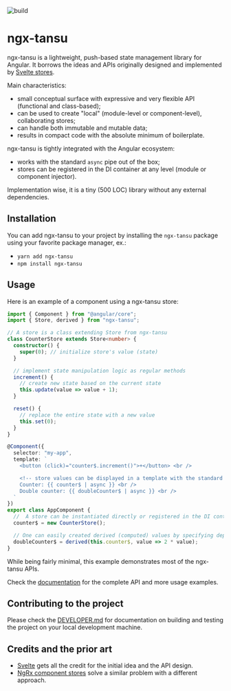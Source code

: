 ![build](https://github.com/AmadeusITGroup/ngx-tansu//workflows/ci/badge.svg)

# ngx-tansu

ngx-tansu is a lightweight, push-based state management library for Angular. 
It borrows the ideas and APIs originally designed and implemented by [Svelte stores](https://github.com/sveltejs/rfcs/blob/master/text/0002-reactive-stores.md).

Main characteristics:
* small conceptual surface with expressive and very flexible API (functional and class-based);
* can be used to create "local" (module-level or component-level), collaborating stores;
* can handle both immutable and mutable data;
* results in compact code with the absolute minimum of boilerplate.

ngx-tansu is tightly integrated with the Angular ecosystem:
* works with the standard `async` pipe out of the box;
* stores can be registered in the DI container at any level (module or component injector).

Implementation wise, it is a tiny (500 LOC) library without any external dependencies.

## Installation

You can add ngx-tansu to your project by installing the `ngx-tansu` package using your favorite package manager, ex.:
* `yarn add ngx-tansu`
* `npm install ngx-tansu`

## Usage

Here is an example of a component using a ngx-tansu store:

```typescript
import { Component } from "@angular/core";
import { Store, derived } from "ngx-tansu";

// A store is a class extending Store from ngx-tansu
class CounterStore extends Store<number> {
  constructor() {
    super(0); // initialize store's value (state)
  }

  // implement state manipulation logic as regular methods
  increment() {
    // create new state based on the current state
    this.update(value => value + 1);
  }

  reset() {
    // replace the entire state with a new value
    this.set(0);
  }
}

@Component({
  selector: "my-app",
  template: `
    <button (click)="counter$.increment()">+</button> <br />

    <!-- store values can be displayed in a template with the standard async pipe -->
    Counter: {{ counter$ | async }} <br />
    Double counter: {{ doubleCounter$ | async }} <br />
  `
})
export class AppComponent {
  //  A store can be instantiated directly or registered in the DI container
  counter$ = new CounterStore();

  // One can easily created derived (computed) values by specifying dependant stores and a transformation function
  doubleCounter$ = derived(this.counter$, value => 2 * value);
}
```

While being fairly minimal, this example demonstrates most of the ngx-tansu APIs. 

Check the [documentation](http://amadeusitgroup.github.io/ngx-tansu/) for the complete API and more usage examples.

## Contributing to the project

Please check the [DEVELOPER.md](DEVELOPER.md) for documentation on building and testing the project on your local development machine.

## Credits and the prior art

* [Svelte](https://github.com/sveltejs/rfcs/blob/master/text/0002-reactive-stores.md) gets all the credit for the initial idea and the API design.
* [NgRx component stores](https://hackmd.io/zLKrFIadTMS2T6zCYGyHew?view) solve a similar problem with a different approach.

